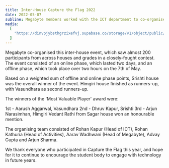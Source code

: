 ```yaml
---
title: Inter-House Capture the Flag 2022
date: 2022-05-07
subline: Megabyte members worked with the ICT department to co-organise this inter-house event, which saw almost 200 participants from across houses and grades in a closely-fought contest.
media:
  [
    "https://dinvpjybsthgrzixefvj.supabase.co/storage/v1/object/public/strapi-uploads/SCR-20230323-tih_1679602198093.png",
  ]
---
```


Megabyte co-organised this inter-house event, which saw almost 200 participants from across houses and grades in a closely-fought contest. The event consisted of an online phase, which lasted two days, and an offline phase, which took place over two hours on the 7th of May.

Based on a weighted sum of offline and online phase points, Srishti house was the overall winner of the event. Himgiri house finished as runners-up, with Vasundhara as second runners-up.

The winners of the 'Most Valuable Player' award were:

1st - Aarush Aggarwal, Vasundhara
2nd - Dhruv Kapur, Srishti
3rd - Arjun Narasimhan, Himgiri
Vedant Rathi from Sagar house won an honourable mention.

The organising team consisted of Rohan Kapur (Head of ICT), Rohan Kathuria (Head of Activities), Aarav Wadhwani (Head of Megabyte), Advay Gupta and Arjun Sharma.

We thank everyone who participated in Capture the Flag this year, and hope for it to continue to encourage the student body to engage with technology in future years.